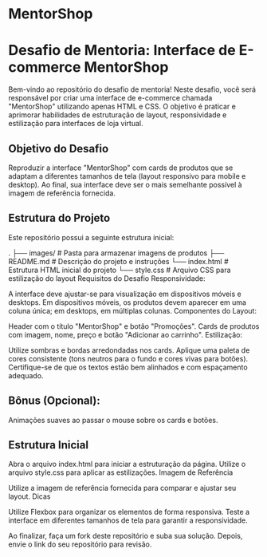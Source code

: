 # MentorShop

# Desafio de Mentoria: Interface de E-commerce MentorShop
Bem-vindo ao repositório do desafio de mentoria! Neste desafio, você será responsável por criar uma interface de e-commerce chamada "MentorShop" utilizando apenas HTML e CSS. O objetivo é praticar e aprimorar habilidades de estruturação de layout, responsividade e estilização para interfaces de loja virtual.

## Objetivo do Desafio
Reproduzir a interface "MentorShop" com cards de produtos que se adaptam a diferentes tamanhos de tela (layout responsivo para mobile e desktop). Ao final, sua interface deve ser o mais semelhante possível à imagem de referência fornecida.

## Estrutura do Projeto
Este repositório possui a seguinte estrutura inicial:

.
├── images/                 # Pasta para armazenar imagens de produtos
├── README.md               # Descrição do projeto e instruções
└── index.html              # Estrutura HTML inicial do projeto
└── style.css               # Arquivo CSS para estilização do layout
Requisitos do Desafio
Responsividade:

A interface deve ajustar-se para visualização em dispositivos móveis e desktops.
Em dispositivos móveis, os produtos devem aparecer em uma coluna única; em desktops, em múltiplas colunas.
Componentes do Layout:

Header com o título "MentorShop" e botão "Promoções".
Cards de produtos com imagem, nome, preço e botão "Adicionar ao carrinho".
Estilização:

Utilize sombras e bordas arredondadas nos cards.
Aplique uma paleta de cores consistente (tons neutros para o fundo e cores vivas para botões).
Certifique-se de que os textos estão bem alinhados e com espaçamento adequado.

## Bônus (Opcional):
Animações suaves ao passar o mouse sobre os cards e botões.

## Estrutura Inicial
Abra o arquivo index.html para iniciar a estruturação da página.
Utilize o arquivo style.css para aplicar as estilizações.
Imagem de Referência

Utilize a imagem de referência fornecida para comparar e ajustar seu layout.
Dicas

Utilize Flexbox para organizar os elementos de forma responsiva.
Teste a interface em diferentes tamanhos de tela para garantir a responsividade.

Ao finalizar, faça um fork deste repositório e suba sua solução. Depois, envie o link do seu repositório para revisão.
